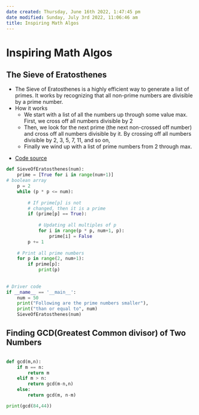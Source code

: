 ```yaml
---
date created: Thursday, June 16th 2022, 1:47:45 pm
date modified: Sunday, July 3rd 2022, 11:06:46 am
title: Inspiring Math Algos
---
```


# Inspiring Math Algos

## The Sieve of Eratosthenes

* The Sieve of Eratosthenes is a highly efficient way to generate a list of primes. It works by recognizing that all non-prime numbers are divisible by a prime number.
* How it works
	* We start with a list of all the numbers up through some value max. First, we cross off all numbers divisible by 2
	* Then, we look for the next prime (the next non-crossed off number) and cross off all numbers divisible by it. By crossing off all numbers divisible by 2, 3, 5, 7, 11, and so on,
	* Finally we wind up with a list of prime numbers from 2 through max.

- [Code source](https://www.geeksforgeeks.org/python-program-for-sieve-of-eratosthenes)

```python
def SieveOfEratosthenes(num):
    prime = [True for i in range(num+1)]
# boolean array
    p = 2
    while (p * p <= num):
 
        # If prime[p] is not
        # changed, then it is a prime
        if (prime[p] == True):
 
            # Updating all multiples of p
            for i in range(p * p, num+1, p):
                prime[i] = False
        p += 1
 
    # Print all prime numbers
    for p in range(2, num+1):
        if prime[p]:
            print(p)
 
 
# Driver code
if __name__ == '__main__':
    num = 50
    print("Following are the prime numbers smaller"),
    print("than or equal to", num)
    SieveOfEratosthenes(num)
```

## Finding GCD(Greatest Common divisor) of Two Numbers

```python

def gcd(m,n):
	if m == n:
		return m
	elif m > n:
		return gcd(m-n,n)
	else:
		return gcd(m, n-m)

print(gcd(84,44))
```
